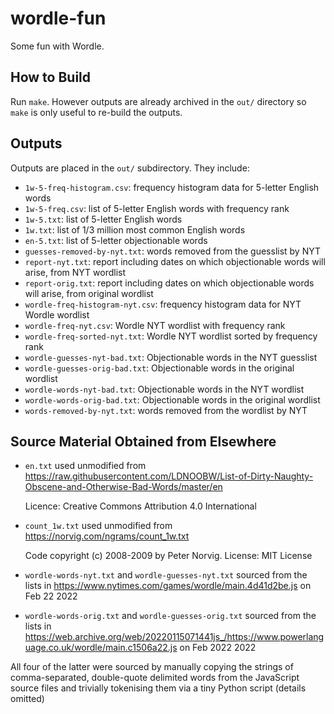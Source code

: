 # wordle-fun

Some fun with Wordle.

## How to Build

Run `make`. However outputs are already archived in the `out/` directory so
`make` is only useful to re-build the outputs.

## Outputs

Outputs are placed in the `out/` subdirectory. They include:
* `1w-5-freq-histogram.csv`: frequency histogram data for 5-letter English words
* `1w-5-freq.csv`: list of 5-letter English words with frequency rank
* `1w-5.txt`: list of 5-letter English words
* `1w.txt`: list of 1/3 million most common English words
* `en-5.txt`: list of 5-letter objectionable words
* `guesses-removed-by-nyt.txt`: words removed from the guesslist by NYT
* `report-nyt.txt`: report including dates on which objectionable words will arise, from NYT wordlist
* `report-orig.txt`: report including dates on which objectionable words will arise, from original wordlist
* `wordle-freq-histogram-nyt.csv`: frequency histogram data for NYT Wordle wordlist
* `wordle-freq-nyt.csv`: Wordle NYT wordlist with frequency rank
* `wordle-freq-sorted-nyt.txt`: Wordle NYT wordlist sorted by frequency rank
* `wordle-guesses-nyt-bad.txt`: Objectionable words in the NYT guesslist
* `wordle-guesses-orig-bad.txt`: Objectionable words in the original wordlist
* `wordle-words-nyt-bad.txt`: Objectionable words in the NYT wordlist
* `wordle-words-orig-bad.txt`: Objectionable words in the original wordlist
* `words-removed-by-nyt.txt`: words removed from the wordlist by NYT

## Source Material Obtained from Elsewhere

* `en.txt` used unmodified from https://raw.githubusercontent.com/LDNOOBW/List-of-Dirty-Naughty-Obscene-and-Otherwise-Bad-Words/master/en

  Licence: Creative Commons Attribution 4.0 International


* `count_1w.txt` used unmodified from https://norvig.com/ngrams/count_1w.txt

  Code copyright (c) 2008-2009 by Peter Norvig. License: MIT License

* `wordle-words-nyt.txt` and `wordle-guesses-nyt.txt` sourced from the lists in https://www.nytimes.com/games/wordle/main.4d41d2be.js on Feb 22 2022
* `wordle-words-orig.txt` and `wordle-guesses-orig.txt` sourced from the lists in https://web.archive.org/web/20220115071441js_/https://www.powerlanguage.co.uk/wordle/main.c1506a22.js on Feb 2022 2022

All four of the latter were sourced by manually copying the strings of comma-separated, double-quote delimited words from the JavaScript source files and trivially tokenising them via a tiny Python script (details omitted)

